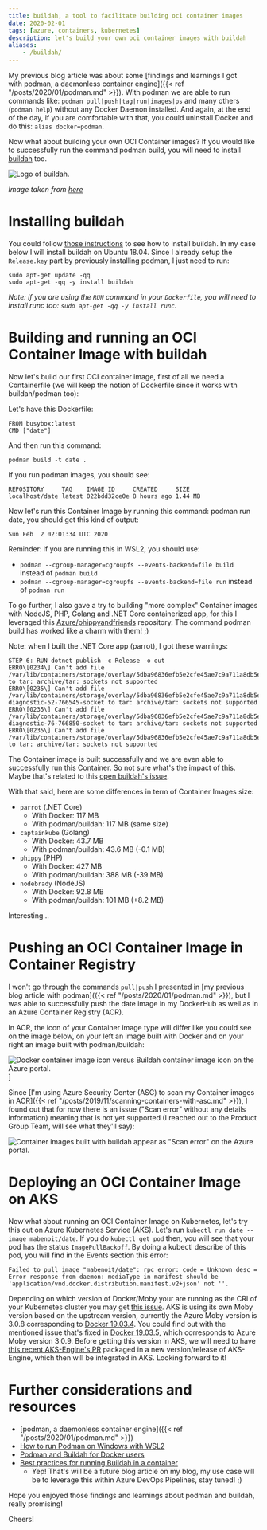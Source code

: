 ```yaml
---
title: buildah, a tool to facilitate building oci container images
date: 2020-02-01
tags: [azure, containers, kubernetes]
description: let's build your own oci container images with buildah
aliases:
    - /buildah/
---
```

My previous blog article was about some [findings and learnings I got with podman, a daemonless container engine]({{< ref "/posts/2020/01/podman.md" >}}). With podman we are able to run commands like: `podman pull|push|tag|run|images|ps` and many others (`podman help`) without any Docker Daemon installed. And again, at the end of the day, if you are comfortable with that, you could uninstall Docker and do this: `alias docker=podman`.

Now what about building your own OCI Container images? If you would like to successfully run the command podman build, you will need to install [buildah](https://buildah.io/) too.

![Logo of buildah.](https://camo.githubusercontent.com/843f7639202a27bf5b6abc2afcc405e82804156a/68747470733a2f2f63646e2e7261776769742e636f6d2f636f6e7461696e6572732f6275696c6461682f6d61737465722f6c6f676f732f6275696c6461682d6c6f676f5f6c617267652e706e67)

_Image taken from [here](https://github.com/containers/buildah)_

# Installing buildah

You could follow [those instructions](https://github.com/containers/buildah/blob/master/install.md) to see how to install buildah. In my case below I will install buildah on Ubuntu 18.04. Since I already setup the `Release.key` part by previously installing podman, I just need to run:
```
sudo apt-get update -qq 
sudo apt-get -qq -y install buildah
```

_Note: if you are using the `RUN` command in your `Dockerfile`, you will need to install runc too: `sudo apt-get -qq -y install runc`._

# Building and running an OCI Container Image with buildah

Now let's build our first OCI container image, first of all we need a Containerfile (we will keep the notion of Dockerfile since it works with buildah/podman too):

Let's have this Dockerfile:
```
FROM busybox:latest
CMD ["date"]
```

And then run this command:
```
podman build -t date .
```

If you run podman images, you should see:
```
REPOSITORY     TAG    IMAGE ID     CREATED     SIZE
localhost/date latest 022bdd32ce0e 8 hours ago 1.44 MB
```

Now let's run this Container Image by running this command: podman run date, you should get this kind of output:
```
Sun Feb  2 02:01:34 UTC 2020
```

Reminder: if you are running this in WSL2, you should use:
- `podman --cgroup-manager=cgroupfs --events-backend=file build` instead of `podman build`
- `podman --cgroup-manager=cgroupfs --events-backend=file run` instead of `podman run`

To go further, I also gave a try to building "more complex" Container images with NodeJS, PHP, Golang and .NET Core containerized app, for this I leveraged this [Azure/phippyandfriends](https://github.com/Azure/phippyandfriends) repository. The command podman build has worked like a charm with them! ;)

Note: when I built the .NET Core app (parrot), I got these warnings:
```
STEP 6: RUN dotnet publish -c Release -o out
ERRO\[0234\] Can't add file /var/lib/containers/storage/overlay/5dba96836efb5e2cfe45ae7c9a711a8db5e0805bd88ba7af5b83b044fe184d65/diff/tmp/CoreFxPipe\_root.b5he0\_wwfcD\_lH7g471Brpw4X to tar: archive/tar: sockets not supported
ERRO\[0235\] Can't add file /var/lib/containers/storage/overlay/5dba96836efb5e2cfe45ae7c9a711a8db5e0805bd88ba7af5b83b044fe184d65/diff/tmp/dotnet-diagnostic-52-766545-socket to tar: archive/tar: sockets not supported
ERRO\[0235\] Can't add file /var/lib/containers/storage/overlay/5dba96836efb5e2cfe45ae7c9a711a8db5e0805bd88ba7af5b83b044fe184d65/diff/tmp/dotnet-diagnostic-76-766850-socket to tar: archive/tar: sockets not supported
ERRO\[0235\] Can't add file /var/lib/containers/storage/overlay/5dba96836efb5e2cfe45ae7c9a711a8db5e0805bd88ba7af5b83b044fe184d65/diff/tmp/hn2K8eq8bHUcTVSgvuckPlSK9tw9\_ORiMDm\_Vn4ylfI to tar: archive/tar: sockets not supported
```
The Container image is built successfully and we are even able to successfully run this Container. So not sure what's the impact of this. Maybe that's related to this [open buildah's issue](https://github.com/containers/buildah/issues/1888).

With that said, here are some differences in term of Container Images size:
- `parrot` (.NET Core)
    - With Docker: 117 MB
    - With podman/buildah: 117 MB (same size)
- `captainkube` (Golang)
    - With Docker: 43.7 MB
    - With podman/buildah: 43.6 MB (-0.1 MB)
- `phippy` (PHP)
    - With Docker: 427 MB
    - With podman/buildah: 388 MB (-39 MB)
- `nodebrady` (NodeJS)
    - With Docker: 92.8 MB
    - With podman/buildah: 101 MB (+8.2 MB)

Interesting...

# Pushing an OCI Container Image in Container Registry

I won't go through the commands `pull|push` I presented in [my previous blog article with podman]({{< ref "/posts/2020/01/podman.md" >}}), but I was able to successfully push the date image in my DockerHub as well as in an Azure Container Registry (ACR).

In ACR, the icon of your Container image type will differ like you could see on the image below, on your left an image built with Docker and on your right an image built with podman/buildah:

![Docker container image icon versus Buildah container image icon on the Azure portal.](https://1.bp.blogspot.com/-5bTcYqKRE6o/XjYWEynYptI/AAAAAAAAUuM/qAiBX7Ri6O0qEN4wj9LD3SVud2We_rXSgCLcBGAsYHQ/s1600/Capture.PNG)]

Since [I'm using Azure Security Center (ASC) to scan my Container images in ACR]({{< ref "/posts/2019/11/scanning-containers-with-asc.md" >}}), I found out that for now there is an issue ("Scan error" without any details information) meaning that is not yet supported (I reached out to the Product Group Team, will see what they'll say):

![Container images built with buildah appear as "Scan error" on the Azure portal.](https://1.bp.blogspot.com/-2VprSVf_nEw/XjYXqBqOmvI/AAAAAAAAUuY/U1xyUXN6fqcu753npuNnn_b5it04XPwNQCLcBGAsYHQ/s1600/Capture.PNG)

# Deploying an OCI Container Image on AKS

Now what about running an OCI Container Image on Kubernetes, let's try this out on Azure Kubernetes Service (AKS).
Let's run `kubectl run date --image mabenoit/date`.
If you do `kubectl get pod` then, you will see that your pod has the status `ImagePullBackoff`.
By doing a kubectl describe of this pod, you will find in the Events section this error:
```
Failed to pull image "mabenoit/date": rpc error: code = Unknown desc = Error response from daemon: mediaType in manifest should be 'application/vnd.docker.distribution.manifest.v2+json' not ''.
```
Depending on which version of Docker/Moby your are running as the CRI of your Kubernetes cluster you may get [this issue](https://github.com/moby/moby/issues/39727). AKS is using its own Moby version based on the upstream version, currently the Azure Moby version is 3.0.8 corresponding to [Docker 19.03.4](https://github.com/docker/docker-ce/blob/v19.03.5/CHANGELOG.md#19034-2019-10-17). You could find out with the mentioned issue that's fixed in [Docker 19.03.5](https://github.com/docker/docker-ce/blob/v19.03.5/CHANGELOG.md#19035-2019-11-13), which corresponds to Azure Moby version 3.0.9. Before getting this version in AKS, we will need to have [this recent AKS-Engine's PR](https://github.com/Azure/aks-engine/pull/2613) packaged in a new version/release of AKS-Engine, which then will be integrated in AKS. Looking forward to it!

# Further considerations and resources

- [podman, a daemonless container engine]({{< ref "/posts/2020/01/podman.md" >}})
- [How to run Podman on Windows with WSL2](https://www.redhat.com/sysadmin/podman-windows-wsl2)
- [Podman and Buildah for Docker users](https://developers.redhat.com/blog/2019/02/21/podman-and-buildah-for-docker-users/)
- [Best practices for running Buildah in a container](https://developers.redhat.com/blog/2019/02/21/podman-and-buildah-for-docker-users/)
    - Yep! That's will be a future blog article on my blog, my use case will be to leverage this within Azure DevOps Pipelines, stay tuned! ;)

Hope you enjoyed those findings and learnings about podman and buildah, really promising!  

Cheers!